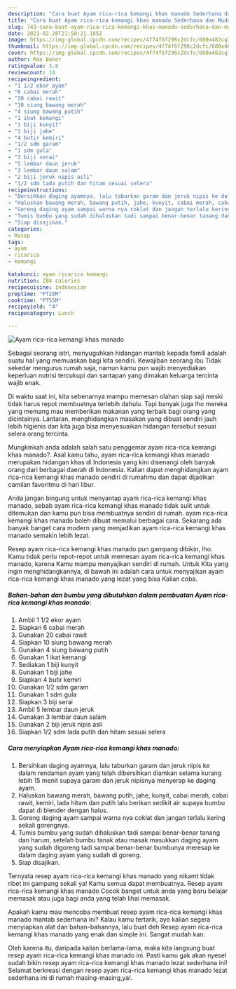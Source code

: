 ```yaml
---
description: "Cara buat Ayam rica-rica kemangi khas manado Sederhana dan Mudah Dibuat"
title: "Cara buat Ayam rica-rica kemangi khas manado Sederhana dan Mudah Dibuat"
slug: 743-cara-buat-ayam-rica-rica-kemangi-khas-manado-sederhana-dan-mudah-dibuat
date: 2021-02-28T21:50:21.185Z
image: https://img-global.cpcdn.com/recipes/4f74f6f296c2dcfc/680x482cq70/ayam-rica-rica-kemangi-khas-manado-foto-resep-utama.jpg
thumbnail: https://img-global.cpcdn.com/recipes/4f74f6f296c2dcfc/680x482cq70/ayam-rica-rica-kemangi-khas-manado-foto-resep-utama.jpg
cover: https://img-global.cpcdn.com/recipes/4f74f6f296c2dcfc/680x482cq70/ayam-rica-rica-kemangi-khas-manado-foto-resep-utama.jpg
author: Mae Baker
ratingvalue: 3.8
reviewcount: 14
recipeingredient:
- "1 1/2 ekor ayam"
- "6 cabai merah"
- "20 cabai rawit"
- "10 siung bawang merah"
- "4 siung bawang putih"
- "1 ikat kemangi"
- "1 biji kunyit"
- "1 biji jahe"
- "4 butir kemiri"
- "1/2 sdm garam"
- "1 sdm gula"
- "3 biji serai"
- "5 lembar daun jeruk"
- "3 lembar daun salam"
- "2 biji jeruk nipis asli"
- "1/2 sdm lada putih dan hitam sesuai selera"
recipeinstructions:
- "Bersihkan daging ayamnya, lalu taburkan garam dan jeruk nipis ke dalam rendaman ayam yang telah dibersihkan diamkan selama kurang lebih 15 menit supaya garam dan jeruk nipisnya menyerap ke daging ayam."
- "Haluskan bawang merah, bawang putih, jahe, kunyit, cabai merah, cabai rawit, kemiri, lada hitam dan putih lalu berikan sedikit air supaya bumbu dapat di blender dengan halus."
- "Goreng daging ayam sampai warna nya coklat dan jangan terlalu kering sekali gorengnya."
- "Tumis bumbu yang sudah dihaluskan tadi sampai benar-benar tanang dan harum, setelah bumbu tanak atau masak masukkan daging ayam yang sudah digoreng tadi sampai benar-benar bumbunya meresap ke dalam daging ayam yang sudah di goreng."
- "Siap disajikan."
categories:
- Resep
tags:
- ayam
- ricarica
- kemangi

katakunci: ayam ricarica kemangi 
nutrition: 284 calories
recipecuisine: Indonesian
preptime: "PT28M"
cooktime: "PT55M"
recipeyield: "4"
recipecategory: Lunch

---
```



![Ayam rica-rica kemangi khas manado](https://img-global.cpcdn.com/recipes/4f74f6f296c2dcfc/680x482cq70/ayam-rica-rica-kemangi-khas-manado-foto-resep-utama.jpg)

Sebagai seorang istri, menyuguhkan hidangan mantab kepada famili adalah suatu hal yang memuaskan bagi kita sendiri. Kewajiban seorang ibu Tidak sekedar mengurus rumah saja, namun kamu pun wajib menyediakan keperluan nutrisi tercukupi dan santapan yang dimakan keluarga tercinta wajib enak.

Di waktu  saat ini, kita sebenarnya mampu memesan olahan siap saji meski tidak harus repot membuatnya terlebih dahulu. Tapi banyak juga lho mereka yang memang mau memberikan makanan yang terbaik bagi orang yang dicintainya. Lantaran, menghidangkan masakan yang dibuat sendiri jauh lebih higienis dan kita juga bisa menyesuaikan hidangan tersebut sesuai selera orang tercinta. 



Mungkinkah anda adalah salah satu penggemar ayam rica-rica kemangi khas manado?. Asal kamu tahu, ayam rica-rica kemangi khas manado merupakan hidangan khas di Indonesia yang kini disenangi oleh banyak orang dari berbagai daerah di Indonesia. Kalian dapat menghidangkan ayam rica-rica kemangi khas manado sendiri di rumahmu dan dapat dijadikan camilan favoritmu di hari libur.

Anda jangan bingung untuk menyantap ayam rica-rica kemangi khas manado, sebab ayam rica-rica kemangi khas manado tidak sulit untuk ditemukan dan kamu pun bisa membuatnya sendiri di rumah. ayam rica-rica kemangi khas manado boleh dibuat memalui berbagai cara. Sekarang ada banyak banget cara modern yang menjadikan ayam rica-rica kemangi khas manado semakin lebih lezat.

Resep ayam rica-rica kemangi khas manado pun gampang dibikin, lho. Kamu tidak perlu repot-repot untuk memesan ayam rica-rica kemangi khas manado, karena Kamu mampu menyajikan sendiri di rumah. Untuk Kita yang ingin menghidangkannya, di bawah ini adalah cara untuk menyajikan ayam rica-rica kemangi khas manado yang lezat yang bisa Kalian coba.

<!--inarticleads1-->

##### Bahan-bahan dan bumbu yang dibutuhkan dalam pembuatan Ayam rica-rica kemangi khas manado:

1. Ambil 1 1/2 ekor ayam
1. Siapkan 6 cabai merah
1. Gunakan 20 cabai rawit
1. Siapkan 10 siung bawang merah
1. Gunakan 4 siung bawang putih
1. Gunakan 1 ikat kemangi
1. Sediakan 1 biji kunyit
1. Gunakan 1 biji jahe
1. Siapkan 4 butir kemiri
1. Gunakan 1/2 sdm garam
1. Gunakan 1 sdm gula
1. Siapkan 3 biji serai
1. Ambil 5 lembar daun jeruk
1. Gunakan 3 lembar daun salam
1. Gunakan 2 biji jeruk nipis asli
1. Siapkan 1/2 sdm lada putih dan hitam sesuai selera




<!--inarticleads2-->

##### Cara menyiapkan Ayam rica-rica kemangi khas manado:

1. Bersihkan daging ayamnya, lalu taburkan garam dan jeruk nipis ke dalam rendaman ayam yang telah dibersihkan diamkan selama kurang lebih 15 menit supaya garam dan jeruk nipisnya menyerap ke daging ayam.
1. Haluskan bawang merah, bawang putih, jahe, kunyit, cabai merah, cabai rawit, kemiri, lada hitam dan putih lalu berikan sedikit air supaya bumbu dapat di blender dengan halus.
1. Goreng daging ayam sampai warna nya coklat dan jangan terlalu kering sekali gorengnya.
1. Tumis bumbu yang sudah dihaluskan tadi sampai benar-benar tanang dan harum, setelah bumbu tanak atau masak masukkan daging ayam yang sudah digoreng tadi sampai benar-benar bumbunya meresap ke dalam daging ayam yang sudah di goreng.
1. Siap disajikan.




Ternyata resep ayam rica-rica kemangi khas manado yang nikamt tidak ribet ini gampang sekali ya! Kamu semua dapat membuatnya. Resep ayam rica-rica kemangi khas manado Cocok banget untuk anda yang baru belajar memasak atau juga bagi anda yang telah lihai memasak.

Apakah kamu mau mencoba membuat resep ayam rica-rica kemangi khas manado mantab sederhana ini? Kalau kamu tertarik, ayo kalian segera menyiapkan alat dan bahan-bahannya, lalu buat deh Resep ayam rica-rica kemangi khas manado yang enak dan simple ini. Sangat mudah kan. 

Oleh karena itu, daripada kalian berlama-lama, maka kita langsung buat resep ayam rica-rica kemangi khas manado ini. Pasti kamu gak akan nyesel sudah bikin resep ayam rica-rica kemangi khas manado lezat sederhana ini! Selamat berkreasi dengan resep ayam rica-rica kemangi khas manado lezat sederhana ini di rumah masing-masing,ya!.

